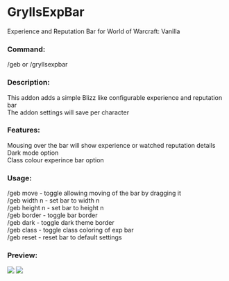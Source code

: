 # GryllsExpBar
Experience and Reputation Bar for World of Warcraft: Vanilla

### Command:<br>
/geb or /gryllsexpbar

### Description:<br>
This addon adds a simple Blizz like configurable experience and reputation bar<br>
The addon settings will save per character<br>

### Features:<br>
Mousing over the bar will show experience or watched reputation details<br>
Dark mode option<br>
Class colour experince bar option<br>

### Usage:<br>
/geb move - toggle allowing moving of the bar by dragging it<br>
/geb width n - set bar to width n<br>
/geb height n - set bar to height n<br>
/geb border - toggle bar border<br>
/geb dark - toggle dark theme border<br>
/geb class - toggle class coloring of exp bar<br>
/geb reset - reset bar to default settings<br>

### Preview:<br>
<img src="[http://url/image.png](https://github.com/GryllsAddons/AddonPreviews/blob/main/GryllsExpBar/GEB1.png)" >
<img src="[http://url/image.png](https://github.com/GryllsAddons/AddonPreviews/blob/main/GryllsExpBar/GEB2.png)" >
